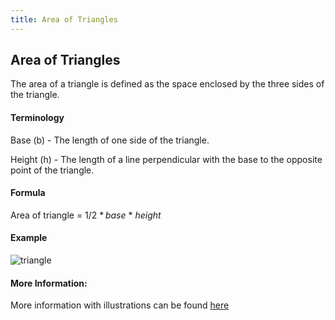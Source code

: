 ```yaml
---
title: Area of Triangles
---
```

## Area of Triangles

The area of a triangle is defined as the space enclosed by the three sides of the triangle.

#### Terminology

Base (b) - The length of one side of the triangle.

Height (h) - The length of a line perpendicular with the base to the opposite point of the triangle.

#### Formula

Area of triangle =  <span class="texhtml"><span class="texhtml">1/2</span> * <i>base</i> * <i>height</i></span>

#### Example

![triangle](https://upload.wikimedia.org/wikipedia/commons/thumb/5/59/Rectangle2-area-is-bh.svg/194px-Rectangle2-area-is-bh.svg.png)

#### More Information:
More information with illustrations can be found <a href="https://www.wikihow.com/Calculate-the-Area-of-a-Triangle">here</a>
